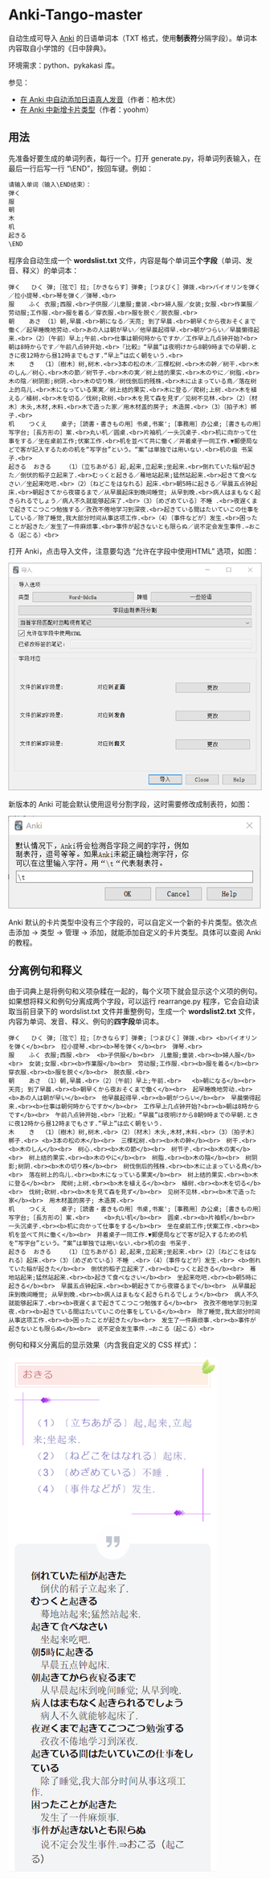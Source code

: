 # Anki-Tango-master

自动生成可导入 [Anki](https://github.com/ankitects/anki) 的日语单词本（TXT 格式，使用**制表符**分隔字段）。单词本内容取自小学馆的《日中辞典》。

环境需求：python、pykakasi 库。

参见：
* [在 Anki 中自动添加日语真人发音](https://card.weibo.com/article/m/show/id/2309404535379217744226?_wb_client_=1)（作者：柏木优）
* [在 Anki 中新增卡片类型](https://blog.csdn.net/qq_34260368/article/details/78268080)（作者：yoohm）

## 用法

先准备好要生成的单词列表，每行一个。打开 generate.py，将单词列表输入，在最后一行后写一行 “\END”，按回车键。例如：

~~~bash
请输入单词（输入\END结束）：
弾く
服
朝
木
机
起きる
\END
~~~

程序会自动生成一个 **wordslist.txt** 文件，内容是每个单词**三个字段**（单词、发音、释义）的单词本：

~~~
弾く	 ひく	弹;［弦で］拉;［かきならす］弹奏;［つまびく］弹拨.<br>バイオリンを弾く／拉小提琴.<br>琴を弾く／弹琴.<br>
服	 ふく	衣服;西服.<br>子供服／儿童服;童装.<br>婦人服／女装;女服.<br>作業服／劳动服;工作服.<br>服を着る／穿衣服.<br>服を脱ぐ／脱衣服.<br>
朝	 あさ	（1）朝,早晨.<br>朝になる／天亮; 到了早晨.<br>朝早くから夜おそくまで働く／起早睡晚地劳动.<br>あの人は朝が早い／他早晨起得早.<br>朝がつらい／早晨懒得起来.<br>（2）〔午前〕早上;午前.<br>仕事は朝何時からですか／工作早上几点钟开始?<br>朝は8時からです／午前八点钟开始.<br>『比較』“早晨”は夜明けから8朝9時までの早朝.ときに夜12時から昼12時までもさす.“早上”は広く朝をいう.<br>
木	 き	（1）〔樹木〕树,树木.<br>3本の松の木／三棵松树.<br>木の幹／树干.<br>木のしん／树心.<br>木の節／树节子.<br>木の実／树上结的果实.<br>木のやに／树脂.<br>木の陰／树阴影;树阴.<br>木の切り株／树伐倒后的残株.<br>木に止まっている鳥／落在树上的鸟儿.<br>木になっている果実／树上结的果实.<br>木に登る／爬树;上树.<br>木を植える／植树.<br>木を切る／伐树;砍树.<br>木を見て森を見ず／见树不见林.<br>（2）〔材木〕木头,木材,木料.<br>木で造った家／用木材盖的房子; 木造房.<br>（3）〔拍子木〕梆子.<br>
机	 つくえ	桌子;［読書・書きもの用］书桌,书案';［事務用］办公桌;［書きもの用］写字台;［長方形の］案.<br>丸い机／圆桌.<br>片袖机／一头沉桌子.<br>机に向かって仕事をする／坐在桌前工作;伏案工作.<br>机を並べて共に働く／并着桌子一同工作.▼郵便局などで客が記入するための机を“写字台”という。“案”は単独では用いない.<br>机の虫 书呆子.<br>
起きる	 おきる	（1）〔立ちあがる〕起,起来,立起来;坐起来.<br>倒れていた稲が起きた／倒伏的稻子立起来了.<br>むっくと起きる／蓦地站起来;猛然站起来.<br>起きて食べなさい／坐起来吃吧.<br>（2）〔ねどこをはなれる〕起床.<br>朝5時に起きる／早晨五点钟起床.<br>朝起きてから夜寝るまで／从早晨起床到晚间睡觉; 从早到晚.<br>病人はまもなく起きられるでしょう／病人不久就能够起床了.<br>（3）〔めざめている〕不睡 .<br>夜遅くまで起きてこつこつ勉強する／孜孜不倦地学习到深夜.<br>起きている間はたいていこの仕事をしている／除了睡觉,我大部分时间从事这项工作.<br>（4）〔事件などが〕发生.<br>困ったことが起きた／发生了一件麻烦事.<br>事件が起きないとも限らぬ／说不定会发生事件.⇒おこる（起こる）<br>
~~~

打开 Anki，点击导入文件，注意要勾选 “允许在字段中使用HTML” 选项，如图：

![导入文件](./README/导入文件.png)

新版本的 Anki 可能会默认使用逗号分割字段，这时需要修改成制表符，如图：

![制表符](./README/制表符.png)

Anki 默认的卡片类型中没有三个字段的，可以自定义一个新的卡片类型。依次点击添加 → 类型 → 管理 → 添加，就能添加自定义的卡片类型。具体可以查阅 Anki 的教程。

## 分离例句和释义

由于词典上是将例句和义项杂糅在一起的，每个义项下就会显示这个义项的例句。如果想将释义和例句分离成两个字段，可以运行 rearrange.py 程序，它会自动读取当前目录下的 wordslist.txt 文件并重整例句，生成一个 **wordslist2.txt** 文件，内容为单词、发音、释义、例句的**四字段**单词本。

~~~
弾く	 ひく	弹;［弦で］拉;［かきならす］弹奏;［つまびく］弹拨.<br>	<b>バイオリンを弾く</b><br>　拉小提琴.<br><b>琴を弾く</b><br>　弹琴.<br>
服	 ふく	衣服;西服.<br>	<b>子供服</b><br>　儿童服;童装.<br><b>婦人服</b><br>　女装;女服.<br><b>作業服</b><br>　劳动服;工作服.<br><b>服を着る</b><br>　穿衣服.<br><b>服を脱ぐ</b><br>　脱衣服.<br>
朝	 あさ	（1）朝,早晨.<br>（2）〔午前〕早上;午前.<br>	<b>朝になる</b><br>　天亮; 到了早晨.<br><b>朝早くから夜おそくまで働く</b><br>　起早睡晚地劳动.<br><b>あの人は朝が早い</b><br>　他早晨起得早.<br><b>朝がつらい</b><br>　早晨懒得起来.<br><b>仕事は朝何時からですか</b><br>　工作早上几点钟开始?<br><b>朝は8時からです</b><br>　午前八点钟开始.<br>『比較』“早晨”は夜明けから8朝9時までの早朝.ときに夜12時から昼12時までもさす.“早上”は広く朝をいう.
木	 き	（1）〔樹木〕树,树木.<br>（2）〔材木〕木头,木材,木料.<br>（3）〔拍子木〕梆子.<br>	<b>3本の松の木</b><br>　三棵松树.<br><b>木の幹</b><br>　树干.<br><b>木のしん</b><br>　树心.<br><b>木の節</b><br>　树节子.<br><b>木の実</b><br>　树上结的果实.<br><b>木のやに</b><br>　树脂.<br><b>木の陰</b><br>　树阴影;树阴.<br><b>木の切り株</b><br>　树伐倒后的残株.<br><b>木に止まっている鳥</b><br>　落在树上的鸟儿.<br><b>木になっている果実</b><br>　树上结的果实.<br><b>木に登る</b><br>　爬树;上树.<br><b>木を植える</b><br>　植树.<br><b>木を切る</b><br>　伐树;砍树.<br><b>木を見て森を見ず</b><br>　见树不见林.<br><b>木で造った家</b><br>　用木材盖的房子; 木造房.<br>
机	 つくえ	桌子;［読書・書きもの用］书桌,书案';［事務用］办公桌;［書きもの用］写字台;［長方形の］案.<br>	<b>丸い机</b><br>　圆桌.<br><b>片袖机</b><br>　一头沉桌子.<br><b>机に向かって仕事をする</b><br>　坐在桌前工作;伏案工作.<br><b>机を並べて共に働く</b><br>　并着桌子一同工作.▼郵便局などで客が記入するための机を“写字台”という。“案”は単独では用いない.<br>机の虫 书呆子.
起きる	 おきる	（1）〔立ちあがる〕起,起来,立起来;坐起来.<br>（2）〔ねどこをはなれる〕起床.<br>（3）〔めざめている〕不睡 .<br>（4）〔事件などが〕发生.<br>	<b>倒れていた稲が起きた</b><br>　倒伏的稻子立起来了.<br><b>むっくと起きる</b><br>　蓦地站起来;猛然站起来.<br><b>起きて食べなさい</b><br>　坐起来吃吧.<br><b>朝5時に起きる</b><br>　早晨五点钟起床.<br><b>朝起きてから夜寝るまで</b><br>　从早晨起床到晚间睡觉; 从早到晚.<br><b>病人はまもなく起きられるでしょう</b><br>　病人不久就能够起床了.<br><b>夜遅くまで起きてこつこつ勉強する</b><br>　孜孜不倦地学习到深夜.<br><b>起きている間はたいていこの仕事をしている</b><br>　除了睡觉,我大部分时间从事这项工作.<br><b>困ったことが起きた</b><br>　发生了一件麻烦事.<br><b>事件が起きないとも限らぬ</b><br>　说不定会发生事件.⇒おこる（起こる）<br>
~~~

例句和释义分离后的显示效果（内含我自定义的 CSS 样式）：

![截图](./README/截图.png)
